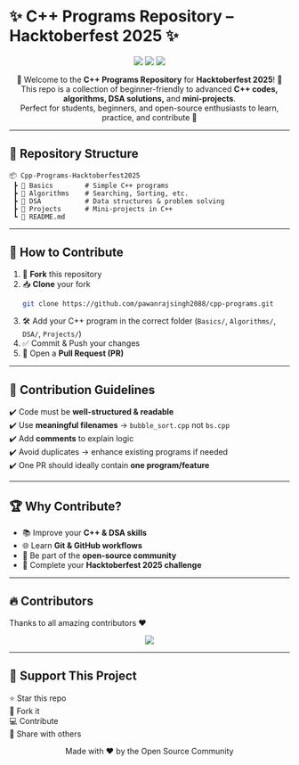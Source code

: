 # ✨ C++ Programs Repository – Hacktoberfest 2025 ✨

<p align="center">
  <img src="https://img.shields.io/badge/Hacktoberfest-2025-blueviolet?style=for-the-badge&logo=hackclub" />
  <img src="https://img.shields.io/badge/C++-Programs-blue?style=for-the-badge&logo=cplusplus" />
  <img src="https://img.shields.io/badge/Open%20Source-❤️-brightgreen?style=for-the-badge&logo=github" />
</p>

<p align="center">
  🎉 Welcome to the <b>C++ Programs Repository</b> for <b>Hacktoberfest 2025</b>! 🎉 <br>
  This repo is a collection of beginner-friendly to advanced <b>C++ codes, algorithms, DSA solutions,</b> and <b>mini-projects</b>. <br>
  Perfect for students, beginners, and open-source enthusiasts to learn, practice, and contribute 🚀
</p>

---

## 📂 Repository Structure
```
📦 Cpp-Programs-Hacktoberfest2025
 ┣ 📂 Basics        # Simple C++ programs
 ┣ 📂 Algorithms    # Searching, Sorting, etc.
 ┣ 📂 DSA           # Data structures & problem solving
 ┣ 📂 Projects      # Mini-projects in C++
 ┗ 📄 README.md
```

---

## 🌟 How to Contribute
1. 🍴 **Fork** this repository  
2. 📥 **Clone** your fork  
   ```bash
   git clone https://github.com/pawanrajsingh2088/cpp-programs.git
   ```
3. 🛠️ Add your C++ program in the correct folder (`Basics/`, `Algorithms/`, `DSA/`, `Projects/`)  
4. ✅ Commit & Push your changes  
5. 🔁 Open a **Pull Request (PR)**  

---

## 🎯 Contribution Guidelines
✔️ Code must be **well-structured & readable**  
✔️ Use **meaningful filenames** → `bubble_sort.cpp` not `bs.cpp`  
✔️ Add **comments** to explain logic  
✔️ Avoid duplicates → enhance existing programs if needed  
✔️ One PR should ideally contain **one program/feature**  

---

## 🏆 Why Contribute?
- 📚 Improve your **C++ & DSA skills**  
- 🌐 Learn **Git & GitHub workflows**  
- 🤝 Be part of the **open-source community**  
- 🏅 Complete your **Hacktoberfest 2025 challenge**  

---

## 🔥 Contributors
Thanks to all amazing contributors ❤️  

<p align="center">
  <a href="https://github.com/pawanrajsingh2088/cpp-programs/graphs/contributors">
    <img src="https://contrib.rocks/image?repo=pawanrajsingh2088/cpp-programs" />
  </a>
</p>

---

## 💖 Support This Project
⭐ Star this repo  
🍴 Fork it  
💻 Contribute  
📢 Share with others  

<p align="center">
  Made with ❤️ by the Open Source Community
</p>

